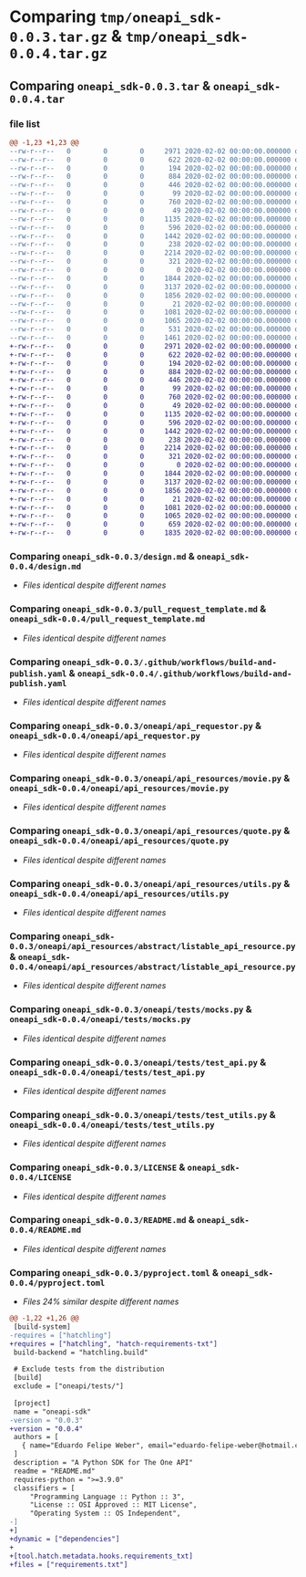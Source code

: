 # Comparing `tmp/oneapi_sdk-0.0.3.tar.gz` & `tmp/oneapi_sdk-0.0.4.tar.gz`

## Comparing `oneapi_sdk-0.0.3.tar` & `oneapi_sdk-0.0.4.tar`

### file list

```diff
@@ -1,23 +1,23 @@
--rw-r--r--   0        0        0     2971 2020-02-02 00:00:00.000000 oneapi_sdk-0.0.3/design.md
--rw-r--r--   0        0        0      622 2020-02-02 00:00:00.000000 oneapi_sdk-0.0.3/pull_request_template.md
--rw-r--r--   0        0        0      194 2020-02-02 00:00:00.000000 oneapi_sdk-0.0.3/requirements.txt
--rw-r--r--   0        0        0      884 2020-02-02 00:00:00.000000 oneapi_sdk-0.0.3/.github/workflows/build-and-publish.yaml
--rw-r--r--   0        0        0      446 2020-02-02 00:00:00.000000 oneapi_sdk-0.0.3/.github/workflows/test.yaml
--rw-r--r--   0        0        0       99 2020-02-02 00:00:00.000000 oneapi_sdk-0.0.3/oneapi/__init__.py
--rw-r--r--   0        0        0      760 2020-02-02 00:00:00.000000 oneapi_sdk-0.0.3/oneapi/api_requestor.py
--rw-r--r--   0        0        0       49 2020-02-02 00:00:00.000000 oneapi_sdk-0.0.3/oneapi/api_resources/__init__.py
--rw-r--r--   0        0        0     1135 2020-02-02 00:00:00.000000 oneapi_sdk-0.0.3/oneapi/api_resources/movie.py
--rw-r--r--   0        0        0      596 2020-02-02 00:00:00.000000 oneapi_sdk-0.0.3/oneapi/api_resources/quote.py
--rw-r--r--   0        0        0     1442 2020-02-02 00:00:00.000000 oneapi_sdk-0.0.3/oneapi/api_resources/utils.py
--rw-r--r--   0        0        0      238 2020-02-02 00:00:00.000000 oneapi_sdk-0.0.3/oneapi/api_resources/abstract/api_resource.py
--rw-r--r--   0        0        0     2214 2020-02-02 00:00:00.000000 oneapi_sdk-0.0.3/oneapi/api_resources/abstract/listable_api_resource.py
--rw-r--r--   0        0        0      321 2020-02-02 00:00:00.000000 oneapi_sdk-0.0.3/oneapi/api_resources/abstract/retrievable_api_resource.py
--rw-r--r--   0        0        0        0 2020-02-02 00:00:00.000000 oneapi_sdk-0.0.3/oneapi/tests/__init__.py
--rw-r--r--   0        0        0     1844 2020-02-02 00:00:00.000000 oneapi_sdk-0.0.3/oneapi/tests/mocks.py
--rw-r--r--   0        0        0     3137 2020-02-02 00:00:00.000000 oneapi_sdk-0.0.3/oneapi/tests/test_api.py
--rw-r--r--   0        0        0     1856 2020-02-02 00:00:00.000000 oneapi_sdk-0.0.3/oneapi/tests/test_utils.py
--rw-r--r--   0        0        0       21 2020-02-02 00:00:00.000000 oneapi_sdk-0.0.3/.gitignore
--rw-r--r--   0        0        0     1081 2020-02-02 00:00:00.000000 oneapi_sdk-0.0.3/LICENSE
--rw-r--r--   0        0        0     1065 2020-02-02 00:00:00.000000 oneapi_sdk-0.0.3/README.md
--rw-r--r--   0        0        0      531 2020-02-02 00:00:00.000000 oneapi_sdk-0.0.3/pyproject.toml
--rw-r--r--   0        0        0     1461 2020-02-02 00:00:00.000000 oneapi_sdk-0.0.3/PKG-INFO
+-rw-r--r--   0        0        0     2971 2020-02-02 00:00:00.000000 oneapi_sdk-0.0.4/design.md
+-rw-r--r--   0        0        0      622 2020-02-02 00:00:00.000000 oneapi_sdk-0.0.4/pull_request_template.md
+-rw-r--r--   0        0        0      194 2020-02-02 00:00:00.000000 oneapi_sdk-0.0.4/requirements.txt
+-rw-r--r--   0        0        0      884 2020-02-02 00:00:00.000000 oneapi_sdk-0.0.4/.github/workflows/build-and-publish.yaml
+-rw-r--r--   0        0        0      446 2020-02-02 00:00:00.000000 oneapi_sdk-0.0.4/.github/workflows/test.yaml
+-rw-r--r--   0        0        0       99 2020-02-02 00:00:00.000000 oneapi_sdk-0.0.4/oneapi/__init__.py
+-rw-r--r--   0        0        0      760 2020-02-02 00:00:00.000000 oneapi_sdk-0.0.4/oneapi/api_requestor.py
+-rw-r--r--   0        0        0       49 2020-02-02 00:00:00.000000 oneapi_sdk-0.0.4/oneapi/api_resources/__init__.py
+-rw-r--r--   0        0        0     1135 2020-02-02 00:00:00.000000 oneapi_sdk-0.0.4/oneapi/api_resources/movie.py
+-rw-r--r--   0        0        0      596 2020-02-02 00:00:00.000000 oneapi_sdk-0.0.4/oneapi/api_resources/quote.py
+-rw-r--r--   0        0        0     1442 2020-02-02 00:00:00.000000 oneapi_sdk-0.0.4/oneapi/api_resources/utils.py
+-rw-r--r--   0        0        0      238 2020-02-02 00:00:00.000000 oneapi_sdk-0.0.4/oneapi/api_resources/abstract/api_resource.py
+-rw-r--r--   0        0        0     2214 2020-02-02 00:00:00.000000 oneapi_sdk-0.0.4/oneapi/api_resources/abstract/listable_api_resource.py
+-rw-r--r--   0        0        0      321 2020-02-02 00:00:00.000000 oneapi_sdk-0.0.4/oneapi/api_resources/abstract/retrievable_api_resource.py
+-rw-r--r--   0        0        0        0 2020-02-02 00:00:00.000000 oneapi_sdk-0.0.4/oneapi/tests/__init__.py
+-rw-r--r--   0        0        0     1844 2020-02-02 00:00:00.000000 oneapi_sdk-0.0.4/oneapi/tests/mocks.py
+-rw-r--r--   0        0        0     3137 2020-02-02 00:00:00.000000 oneapi_sdk-0.0.4/oneapi/tests/test_api.py
+-rw-r--r--   0        0        0     1856 2020-02-02 00:00:00.000000 oneapi_sdk-0.0.4/oneapi/tests/test_utils.py
+-rw-r--r--   0        0        0       21 2020-02-02 00:00:00.000000 oneapi_sdk-0.0.4/.gitignore
+-rw-r--r--   0        0        0     1081 2020-02-02 00:00:00.000000 oneapi_sdk-0.0.4/LICENSE
+-rw-r--r--   0        0        0     1065 2020-02-02 00:00:00.000000 oneapi_sdk-0.0.4/README.md
+-rw-r--r--   0        0        0      659 2020-02-02 00:00:00.000000 oneapi_sdk-0.0.4/pyproject.toml
+-rw-r--r--   0        0        0     1835 2020-02-02 00:00:00.000000 oneapi_sdk-0.0.4/PKG-INFO
```

### Comparing `oneapi_sdk-0.0.3/design.md` & `oneapi_sdk-0.0.4/design.md`

 * *Files identical despite different names*

### Comparing `oneapi_sdk-0.0.3/pull_request_template.md` & `oneapi_sdk-0.0.4/pull_request_template.md`

 * *Files identical despite different names*

### Comparing `oneapi_sdk-0.0.3/.github/workflows/build-and-publish.yaml` & `oneapi_sdk-0.0.4/.github/workflows/build-and-publish.yaml`

 * *Files identical despite different names*

### Comparing `oneapi_sdk-0.0.3/oneapi/api_requestor.py` & `oneapi_sdk-0.0.4/oneapi/api_requestor.py`

 * *Files identical despite different names*

### Comparing `oneapi_sdk-0.0.3/oneapi/api_resources/movie.py` & `oneapi_sdk-0.0.4/oneapi/api_resources/movie.py`

 * *Files identical despite different names*

### Comparing `oneapi_sdk-0.0.3/oneapi/api_resources/quote.py` & `oneapi_sdk-0.0.4/oneapi/api_resources/quote.py`

 * *Files identical despite different names*

### Comparing `oneapi_sdk-0.0.3/oneapi/api_resources/utils.py` & `oneapi_sdk-0.0.4/oneapi/api_resources/utils.py`

 * *Files identical despite different names*

### Comparing `oneapi_sdk-0.0.3/oneapi/api_resources/abstract/listable_api_resource.py` & `oneapi_sdk-0.0.4/oneapi/api_resources/abstract/listable_api_resource.py`

 * *Files identical despite different names*

### Comparing `oneapi_sdk-0.0.3/oneapi/tests/mocks.py` & `oneapi_sdk-0.0.4/oneapi/tests/mocks.py`

 * *Files identical despite different names*

### Comparing `oneapi_sdk-0.0.3/oneapi/tests/test_api.py` & `oneapi_sdk-0.0.4/oneapi/tests/test_api.py`

 * *Files identical despite different names*

### Comparing `oneapi_sdk-0.0.3/oneapi/tests/test_utils.py` & `oneapi_sdk-0.0.4/oneapi/tests/test_utils.py`

 * *Files identical despite different names*

### Comparing `oneapi_sdk-0.0.3/LICENSE` & `oneapi_sdk-0.0.4/LICENSE`

 * *Files identical despite different names*

### Comparing `oneapi_sdk-0.0.3/README.md` & `oneapi_sdk-0.0.4/README.md`

 * *Files identical despite different names*

### Comparing `oneapi_sdk-0.0.3/pyproject.toml` & `oneapi_sdk-0.0.4/pyproject.toml`

 * *Files 24% similar despite different names*

```diff
@@ -1,22 +1,26 @@
 [build-system]
-requires = ["hatchling"]
+requires = ["hatchling", "hatch-requirements-txt"]
 build-backend = "hatchling.build"
 
 # Exclude tests from the distribution
 [build]
 exclude = ["oneapi/tests/"]
 
 [project]
 name = "oneapi-sdk"
-version = "0.0.3"
+version = "0.0.4"
 authors = [
   { name="Eduardo Felipe Weber", email="eduardo-felipe-weber@hotmail.com" },
 ]
 description = "A Python SDK for The One API"
 readme = "README.md"
 requires-python = ">=3.9.0"
 classifiers = [
     "Programming Language :: Python :: 3",
     "License :: OSI Approved :: MIT License",
     "Operating System :: OS Independent",
-]
+]
+dynamic = ["dependencies"]
+
+[tool.hatch.metadata.hooks.requirements_txt]
+files = ["requirements.txt"]
```

